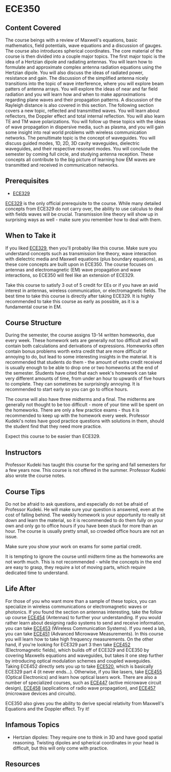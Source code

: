 # ECE350

## Content Covered

The course beings with a review of Maxwell's equations, basic mathematics, field potentials, wave equations and a discussion of gauges. The course also introduces spherical coordinates. The core material of the course is then divided into a couple major topics. The first major topic is the idea of a Hertzian dipole and radiating antennas. You will learn how to formulate and approximate complex antenna radiation equations using the Hertzian dipole. You will also discuss the ideas of radiated power, resistance and gain. The discussion of the simplified antenna nicely transitions into the topic of wave interference, where you will explore beam patters of antenna arrays. You will explore the ideas of near and far field radiation and you will learn how and when to make approximations regarding plane waves and their propagation patterns. A discussion of the Rayleigh distance is also covered in this section. The following section covers a new topic, reflected and transmitted waves. You will learn about reflectors, the Doppler effect and total internal reflection. You will also learn TE and TM wave polarizations. You will follow up these topics with the ideas of wave propagation in dispersive media, such as plasma, and you will gain some insight into real world problems with wireless communication networks. The penultimate topic is the concept of waveguides. You will discuss guided modes, 1D, 2D, 3D cavity waveguides, dielectric waveguides, and their respective resonant modes. You will conclude the semester by coming full circle, and studying antenna reception. These concepts all contribute to the big picture of learning how EM waves are transmitted and received in communication networks.

## Prerequisites

- [ECE329](ECE329.md)

[ECE329](ECE329.md) is the only official prerequisite to the course. While many detailed concepts from ECE329 do not carry over, the ability to use calculus to deal with fields waves will be crucial. Transmission line theory will show up in surprising ways as well - make sure you remember how to deal with them.

## When to Take it

If you liked [ECE329](ECE329.md), then you'll probably like this course. Make sure you understand concepts such as transmission line theory, wave interaction with dielectric media and Maxwell equations (plus boundary equations), as these core concepts are built upon in ECE350. The course focuses on antennas and electromagnetic (EM) wave propagation and wave interactions, so ECE350 will feel like an extension of ECE329.

Take this course to satisfy 3 out of 5 credit for EEs or if you have an avid interest in antennas, wireless communication, or electromagnetic fields. The best time to take this course is directly after taking ECE329. It is highly recommended to take this course as early as possible, as it is a fundamental course in EM.

## Course Structure

During the semester, the course assigns 13-14 written homeworks, due every week. These homework sets are generally not too difficult and will contain both calculations and derivations of expressions. Homeworks often contain bonus problems worth extra credit that are more difficult or annoying to do, but lead to some interesting insights in the material. It is recommended that students do them - the amount of extra credit received is usually enough to be able to drop one or two homeworks at the end of the semester. Students have cited that each week's homework can take very different amounts of time, from under an hour to upwards of five hours to complete. They can sometimes be surprisingly annoying. It is recommended to start early so you can go to office hours.

The course will also have three midterms and a final. The midterms are generally not thought to be too difficult - more of your time will be spent on the homeworks. There are only a few practice exams - thus it is recommended to keep up with the homework every week. Professor Kudeki's notes have good practice questions with solutions in them, should the student find that they need more practice.

Expect this course to be easier than ECE329.

## Instructors

Professor Kudeki has taught this course for the spring and fall semesters for a few years now. This course is not offered in the summer. Professor Kudeki also wrote the course notes.

## Course Tips

Do not be afraid to ask questions, and especially do not be afraid of Professor Kudeki. He will make sure your question is answered, even at the cost of falling behind. The weekly homework is your opportunity to really sit down and learn the material, so it is recommended to do them fully on your own and only go to office hours if you have been stuck for more than an hour. The course is usually pretty small, so crowded office hours are not an issue.

Make sure you show your work on exams for some partial credit.

It is tempting to ignore the course until midterm time as the homeworks are not worth much. This is not recommended - while the concepts in the end are easy to grasp, they require a lot of moving parts, which require dedicated time to understand.

## Life After

For those of you who want more than a sample of these topics, you can specialize in wireless communications or electromagnetic waves or photonics. If you found the section on antennas interesting, take the follow up course [ECE454](ECE454.md) (Antennas) to further your understanding. If you would rather learn about designing radio systems to send and receive information, you can take [ECE453](ECE453.md) (Wireless Communication Systems). If you need a lab, you can take [ECE451](ECE451.md) (Advanced Microwave Measurements). In this course you will learn how to take high frequency measurements. On the other hand, if you're looking for ECE329 part 3 then take [ECE452](ECE452.md) (Electromagnetic fields), which builds off of ECE329 and ECE350 by covering Maxwells equations and waveguides, but takes it one step further by introducing optical modulation schemes and coupled waveguides. Taking ECE452 directly sets you up to take [ECE520](ECE520.md), which is basically ECE329 part 4 (it never ends...). Otherwise, if you like lasers, take [ECE455](ECE455.md) (Optical Electronics) and learn how optical lasers work. There are also a number of specialized courses, such as [ECE447](ECE447.md) (active microwave circuit design), [ECE458](ECE458.md) (applications of radio wave propagation), and [ECE457](ECE457.md) (microwave devices and circuits).

ECE350 also gives you the ability to derive special relativity from Maxwell's Equations and the Doppler effect. Try it!

## Infamous Topics

- Hertzian dipoles: They require one to think in 3D and have good spatial reasoning. Twisting dipoles and spherical coordinates in your head is difficult, but this will only come with practice.

## Resources
